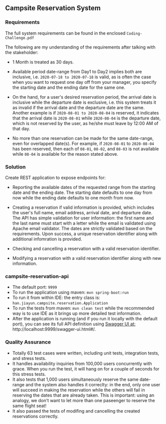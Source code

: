 ## Campsite Reservation System

### Requirements

The full system requirements can be found in the enclosed `Coding-Challenge.pdf`

The following are my understanding of the requirements after talking with the stakeholder:

- 1 Month is treated as 30 days.

- Available period date-range from Day1 to Day2 implies both are inclusive, i.e. `2020-07-18 to 2020-07-18` is valid, as is often the case when you want to request one day off from your manager, you specify the starting date and the ending date for the same one.
  
- On the hand, for a user's desired reservation period, the arrival date is inclusive while the departure date is exclusive, i.e. this system treats it as invalid if the arrival date and the departure date are the same.
  Another example is if `2020-08-01 to 2020-08-04` is reserved, it indicates that the arrival date is `2020-08-01` while `2020-08-04` is the departure date, which is not reserved by the user, as he/she must leave by 12:00 AM of that day. 
  
- No more than one reservation can be made for the same date-range, even for overlapped date(s). For example, if `2020-08-01` to `2020-08-04` has been reserved, then each of `08-01`, `08-02`, and `08-03` is not available while `08-04` is available for the reason stated above.


### Solution

Create REST application to expose endpoints for:
 - Reporting the available dates of the requested range from the starting date and the ending date. The starting date defaults to one day from now while the ending date defaults to one month from now.
   
 - Creating a reservation if valid information is provided, which includes the user's full name, email address, arrival date, and departure date. The API has simple validation for user information: the first name and the last name must start with a letter while the email is validated using Apache email validator. The dates are strictly validated based on the requirements. Upon success, a unique reservation identifier along with additional infomration is provided.
   
 - Checking and cancelling a reservation with a valid reservation identifier.
 
 - Modifying a reservation with a valid reservation identifier along with new information.
 
 ### campsite-reservation-api
 
 - The default port: `9999`
 - To run the application using maven: `mvn spring-boot:run`
 - To run it from within IDE: the entry class is: `han.jiayun.campsite.reservation.Application`
 - To run the tests from maven: `mvn clean test` while the recommended way is to use IDE as it brings up more detailed test information.
 - After the application is running (and if you run it locally with the default port), you can see its full API definition using [Swagger UI at: ](http://http://localhost:9999/swagger-ui.html#/) http://localhost:9999/swagger-ui.html#/.
 
### Quality Assurance

- Totally 63 test cases were written, including unit tests, integration tests, and stress tests.
- It handles availability inquiries from 100,000 users concurrently with grace. When you run the test, it will hang on for a couple of seconds for this stress tests.
- It also tests that 1,000 users simultaneously reserve the same date-range and the system also handles it correclty: in the end, only one user will succeed in making the reservation while the others will fail in reserving the dates that are already taken. This is important: using an analogy, we don't want to let more than one paseenger to reserve the same flight seat!
- It also passed the tests of modifing and cancelling the created reservations correctly.
